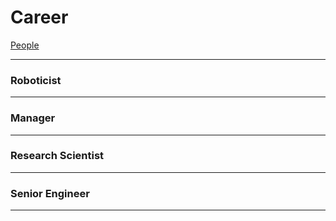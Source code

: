 # Career

[People](Career%206cab5bde73c34836b51cbf7efd77f9a2/People%20523cd7824b1641f7840c16cbc316099a.md)

---

### Roboticist

---

### Manager

---

### Research Scientist

---

### Senior Engineer

---